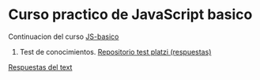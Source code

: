 # Curso practico de JavaScript basico

Continuacion del curso [JS-basico](https://github.com/GermanHv/JavaScript/tree/main/JS-basico)

1. Test de conocimientos.
  [Repositorio test platzi (respuestas)](https://github.com/platzi/curso-js-practico/blob/listas/respuestas.md)

  [Respuestas del text](https://github.com/csaavedras/Test-javascript-Platzi-)